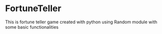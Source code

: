 # FortuneTeller
This is fortune teller game created with python using Random module with some basic functionalities

